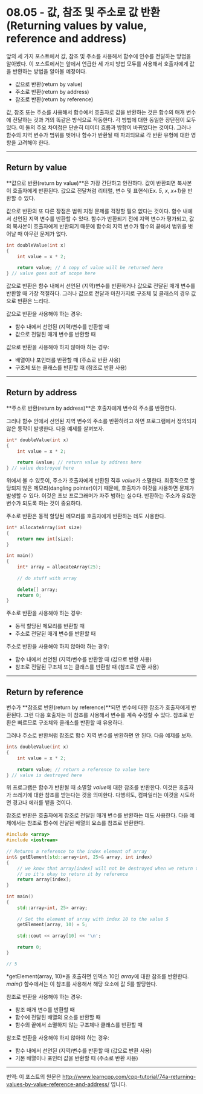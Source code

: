 # 08.05 - 값, 참조 및 주소로 값 반환 (Returning values by value, reference and address)

앞의 세 가지 포스트에서 값, 참조 및 주소를 사용해서 함수에 인수를 전달하는 방법을 알아봤다. 이 포스트에서는 앞에서 언급한 세 가지 방법 모두를 사용해서 호출자에게 값을 반환하는 방법을 알아볼 예정이다.

- 값으로 반환(return by value)
- 주소로 반환(return by address)
- 참조로 반환(return by reference)

값, 참조 또는 주소를 사용해서 함수에서 호출자로 값을 반환하는 것은 함수의 매개 변수에 전달하는 것과 거의 똑같은 방식으로 작동한다. 각 방법에 대한 동일한 장단점이 모두 있다. 이 둘의 주요 차이점은 단순히 데이터 흐름과 방향이 바뀌었다는 것이다. 그러나 함수의 지역 변수가 범위를 벗어나 함수가 반환될 때 파괴되므로 각 반환 유형에 대한 영향을 고려해야 한다.

---

## Return by value

**값으로 반환(return by value)**은 가장 간단하고 안전하다. 값이 반환되면 복사본이 호출자에게 반환된다. 값으로 전달처럼 리터럴, 변수 및 표현식(Ex. *5*, *x*, *x+1*)을 반환할 수 있다.

값으로 반환의 또 다른 장점은 범위 지정 문제를 걱정할 필요 없다는 것이다. 함수 내에서 선언된 지역 변수를 반환할 수 있다. 함수가 반환되기 전에 지역 변수가 평가되고, 값의 복사본이 호출자에게 반환되기 때문에 함수의 지역 변수가 함수의 끝에서 범위를 벗어날 때 아무런 문제가 없다.

```cpp
int doubleValue(int x)
{
    int value = x * 2;
    
    return value; // A copy of value will be returned here
} // value goes out of scope here
```

값으로 반환은 함수 내에서 선언된 (지역)변수를 반환하거나 값으로 전달된 매개 변수를 반환할 때 가장 적절하다. 그러나 값으로 전달과 마찬가지로 구조체 및 클래스의 경우 값으로 반환은 느리다.

값으로 반환을 사용해야 하는 경우:

- 함수 내에서 선언된 (지역)변수를 반환할 때
- 값으로 전달된 매개 변수를 반환할 때

값으로 반환을 사용해야 하지 않아야 하는 경우:

- 배열이나 포인터를 반환할 때 (주소로 반환 사용)
- 구조체 또는 클래스를 반환할 때 (참조로 반환 사용)

---

## Return by address

**주소로 반환(return by address)**은 호출자에게 변수의 주소를 반환한다.

그러나 함수 안에서 선언된 지역 변수의 주소를 반환하려고 하면 프로그램에서 정의되지 않은 동작이 발생한다. 다음 예제를 살펴보자.

```cpp
int* doubleValue(int x)
{
    int value = x * 2;
    
    return &value; // return value by address here
} // value destroyed here
```

위에서 볼 수 있듯이, 주소가 호출자에게 반환된 직후 *value*가 소멸한다. 최종적으로 할당되지 않은 메모리(dangling pointer)이기 때문에, 호출자가 이것을 사용하면 문제가 발생할 수 있다. 이것은 초보 프로그래머가 자주 범하는 실수다. 반환하는 주소가 유효한 변수가 되도록 하는 것이 중요하다.

주소로 반환은 동적 할당된 메모리를 호출자에게 반환하는 데도 사용한다.

```cpp
int* allocateArray(int size)
{
    return new int[size];
}
 
int main()
{
    int* array = allocateArray(25);
 
    // do stuff with array
 
    delete[] array;
    return 0;
}
```

주소로 반환을 사용해야 하는 경우:

- 동적 할당된 메모리를 반환할 때
- 주소로 전달된 매개 변수를 반환할 때

주소로 반환을 사용해야 하지 않아야 하는 경우:

- 함수 내에서 선언된 (지역)변수를 반환할 때 (값으로 반환 사용)
- 참조로 전달된 구조체 또는 클래스를 반환할 때 (참조로 반환 사용)

---

## Return by reference

변수가 **참조로 반환(return by reference)**되면 변수에 대한 참조가 호출자에게 반환된다. 그런 다음 호출자는 이 참조를 사용해서 변수를 계속 수정할 수 있다. 참조로 반환은 빠르므로 구조체와 클래스를 반환할 때 유용하다.

그러나 주소로 반환처럼 참조로 함수 지역 변수를 반환하면 안 된다. 다음 예제를 보자.

```cpp
int& doubleValue(int x)
{
    int value = x * 2;
    
    return value; // return a reference to value here
} // value is destroyed here
```

위 프로그램은 함수가 반환될 때 소멸할 *value*에 대한 참조를 반환한다. 이것은 호출자가 쓰레기에 대한 참조를 받는다는 것을 의미한다. 다행히도, 컴파일러는 이것을 시도하면 경고나 에러를 뱉을 것이다.

참조로 반환은 호출자에게 참조로 전달된 매개 변수를 반환하는 데도 사용한다. 다음 예제에서는 참조로 함수에 전달된 배열의 요소를 참조로 반환한다.

```cpp
#include <array>
#include <iostream>
 
// Returns a reference to the index element of array
int& getElement(std::array<int, 25>& array, int index)
{
    // we know that array[index] will not be destroyed when we return to the caller (since the caller passed in the array in the first place!)
    // so it's okay to return it by reference
    return array[index];
}
 
int main()
{
    std::array<int, 25> array;
 
    // Set the element of array with index 10 to the value 5
    getElement(array, 10) = 5;
	
    std::cout << array[10] << '\n';
 
    return 0;
}

// 5
```

*getElement(array, 10)*을 호출하면 인덱스 10인 *array*에 대한 참조를 반환한다. *main()* 함수에서는 이 참조를 사용해서 해당 요소에 값 *5*를 할당한다.

참조로 반환을 사용해야 하는 경우:

- 참조 매개 변수를 반환할 때
- 함수에 전달된 배열의 요소를 반환할 때
- 함수의 끝에서 소멸하지 않는 구조체나 클래스를 반환할 때

참조로 반환을 사용해야 하지 않아야 하는 경우:

- 함수 내에서 선언된 (지역)변수를 반환할 때 (값으로 반환 사용)
- 기본 배열이나 포인터 값을 반환할 때 (주소로 반환 사용)

---

번역: 이 포스트의 원문은 http://www.learncpp.com/cpp-tutorial/74a-returning-values-by-value-reference-and-address/ 입니다.